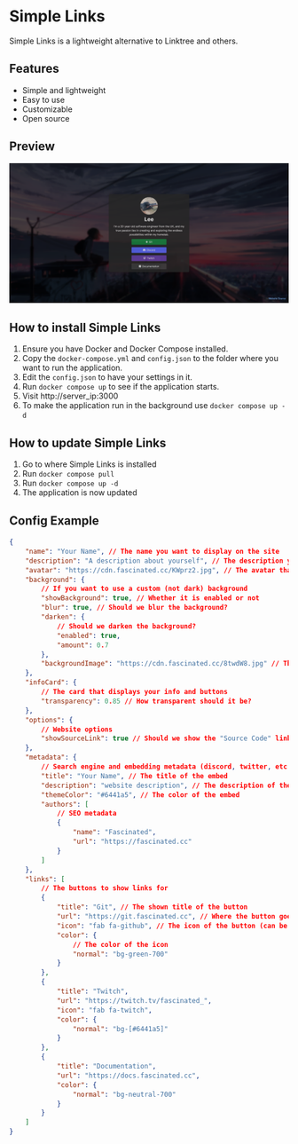 # Simple Links

Simple Links is a lightweight alternative to Linktree and others.

## Features

- Simple and lightweight
- Easy to use
- Customizable
- Open source

## Preview

![Preview](/media/preview.png)

## How to install Simple Links

1. Ensure you have Docker and Docker Compose installed.
2. Copy the `docker-compose.yml` and `config.json` to the folder where you want to run the application.
3. Edit the `config.json` to have your settings in it.
4. Run `docker compose up` to see if the application starts.
5. Visit http://server_ip:3000
6. To make the application run in the background use `docker compose up -d`

## How to update Simple Links

1. Go to where Simple Links is installed
2. Run `docker compose pull`
3. Run `docker compose up -d`
4. The application is now updated

## Config Example

```json
{
	"name": "Your Name", // The name you want to display on the site
	"description": "A description about yourself", // The description you want to use
	"avatar": "https://cdn.fascinated.cc/KWprz2.jpg", // The avatar that is shown at the top of the site
	"background": {
		// If you want to use a custom (not dark) background
		"showBackground": true, // Whether it is enabled or not
		"blur": true, // Should we blur the background?
		"darken": {
			// Should we darken the background?
			"enabled": true,
			"amount": 0.7
		},
		"backgroundImage": "https://cdn.fascinated.cc/8twdW8.jpg" // The image to use in the background
	},
	"infoCard": {
		// The card that displays your info and buttons
		"transparency": 0.85 // How transparent should it be?
	},
	"options": {
		// Website options
		"showSourceLink": true // Should we show the "Source Code" link
	},
	"metadata": {
		// Search engine and embedding metadata (discord, twitter, etc embeds)
		"title": "Your Name", // The title of the embed
		"description": "website description", // The description of the embed
		"themeColor": "#6441a5", // The color of the embed
		"authors": [
			// SEO metadata
			{
				"name": "Fascinated",
				"url": "https://fascinated.cc"
			}
		]
	},
	"links": [
		// The buttons to show links for
		{
			"title": "Git", // The shown title of the button
			"url": "https://git.fascinated.cc", // Where the button goes to when clicked
			"icon": "fab fa-github", // The icon of the button (can be removed to show no icon)
			"color": {
				// The color of the icon
				"normal": "bg-green-700"
			}
		},
		{
			"title": "Twitch",
			"url": "https://twitch.tv/fascinated_",
			"icon": "fab fa-twitch",
			"color": {
				"normal": "bg-[#6441a5]"
			}
		},
		{
			"title": "Documentation",
			"url": "https://docs.fascinated.cc",
			"color": {
				"normal": "bg-neutral-700"
			}
		}
	]
}
```
